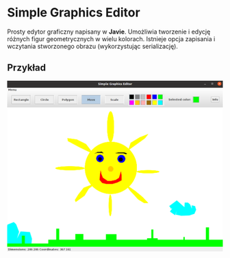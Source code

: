 # Simple Graphics Editor

Prosty edytor graficzny napisany w **Javie**. Umożliwia tworzenie i edycję różnych figur geometrycznych w wielu kolorach. Istnieje opcja zapisania i wczytania stworzonego obrazu (wykorzystując serializację).

## Przykład

![example painting](img/editor_painting.png)
